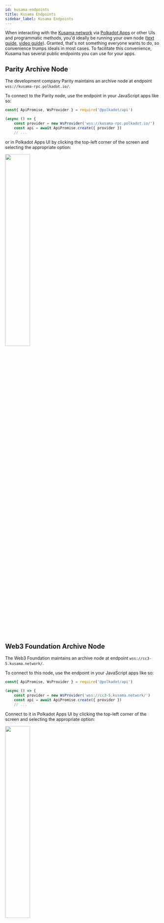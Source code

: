 ```yaml
---
id: kusama-endpoints
title: Kusama Endpoints
sidebar_label: Kusama Endpoints
---
```


When interacting with the [Kusama network](https://kusama.network) via
[Polkadot Apps](https://polkadot.js.org/apps) or other UIs and programmatic methods, you'd ideally
be running your own node ([text guide](maintain-sync),
[video guide](https://www.youtube.com/watch?v=31DdfcxbAVs)). Granted, that's not something everyone
wants to do, so convenience trumps ideals in most cases. To facilitate this convenience, Kusama has
several public endpoints you can use for your apps.

## Parity Archive Node

The development company Parity maintains an archive node at endpoint
`wss://kusama-rpc.polkadot.io/`.

To connect to the Parity node, use the endpoint in your JavaScript apps like so:

```javascript
const{ ApiPromise, WsProvider } = require('@polkadot/api')

(async () => {
    const provider = new WsProvider('wss://kusama-rpc.polkadot.io/')
    const api = await ApiPromise.create({ provider })
    // ...
```

or in Polkadot Apps UI by clicking the top-left corner of the screen and selecting the appropriate
option:

<img src="/img/endpoints/kusama_endpoint_parity.png" width=40%/>

## Web3 Foundation Archive Node

The Web3 Foundation maintains an archive node at endpoint `wss://cc3-5.kusama.network/`.

To connect to this node, use the endpoint in your JavaScript apps like so:

```javascript
const{ ApiPromise, WsProvider } = require('@polkadot/api')

(async () => {
    const provider = new WsProvider('wss://cc3-5.kusama.network/')
    const api = await ApiPromise.create({ provider })
    // ...
```

Connect to it in Polkadot Apps UI by clicking the top-left corner of the screen and selecting the
appropriate option:

<img src="/img/endpoints/kusama_endpoint_web3.png" width=40%/>

